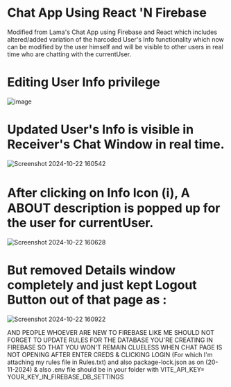 # Chat App Using React 'N Firebase

Modified from Lama's Chat App using Firebase and React which includes altered/added variation of the harcoded User's Info functionality which now can be modified by the user himself and will be visible to other users in real time who are chatting with the currentUser.

# Editing User Info privilege

![image](https://github.com/user-attachments/assets/cab77657-94a8-4089-86d6-1230b1235a8f)


# Updated User's Info is visible in Receiver's Chat Window in real time.

![Screenshot 2024-10-22 160542](https://github.com/user-attachments/assets/7e0f4958-0874-4e29-a7be-1d2d30633ef0)


# After clicking on Info Icon (ℹ️), A ABOUT description is popped up for the user for currentUser.

![Screenshot 2024-10-22 160628](https://github.com/user-attachments/assets/58ddc558-141f-401c-866b-05408107d6b2)


# But removed Details window completely and just kept Logout Button out of that page as :

![Screenshot 2024-10-22 160922](https://github.com/user-attachments/assets/f4e52b7a-50de-44a4-aa14-522c257fff80)

AND PEOPLE WHOEVER ARE NEW TO FIREBASE LIKE ME SHOULD NOT FORGET TO UPDATE RULES FOR THE DATABASE YOU'RE CREATING IN FIREBASE SO THAT YOU WON'T REMAIN CLUELESS WHEN CHAT PAGE IS NOT OPENING AFTER ENTER CREDS & CLICKING LOGIN (For which I'm attaching my rules file in Rules.txt) and also package-lock.json as on (20-11-2024) & also .env file should be in your folder with VITE_API_KEY= YOUR_KEY_IN_FIREBASE_DB_SETTINGS
